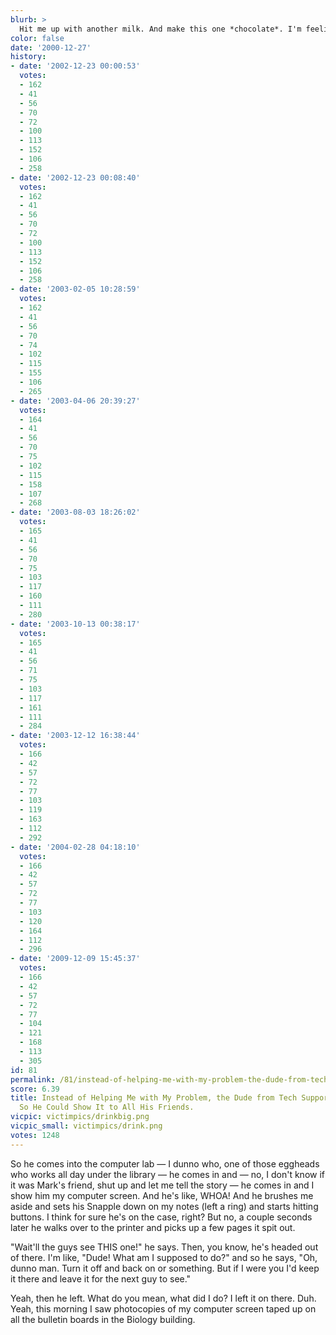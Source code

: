 ```yaml
---
blurb: >
  Hit me up with another milk. And make this one *chocolate*. I'm feeling surly.
color: false
date: '2000-12-27'
history:
- date: '2002-12-23 00:00:53'
  votes:
  - 162
  - 41
  - 56
  - 70
  - 72
  - 100
  - 113
  - 152
  - 106
  - 258
- date: '2002-12-23 00:08:40'
  votes:
  - 162
  - 41
  - 56
  - 70
  - 72
  - 100
  - 113
  - 152
  - 106
  - 258
- date: '2003-02-05 10:28:59'
  votes:
  - 162
  - 41
  - 56
  - 70
  - 74
  - 102
  - 115
  - 155
  - 106
  - 265
- date: '2003-04-06 20:39:27'
  votes:
  - 164
  - 41
  - 56
  - 70
  - 75
  - 102
  - 115
  - 158
  - 107
  - 268
- date: '2003-08-03 18:26:02'
  votes:
  - 165
  - 41
  - 56
  - 70
  - 75
  - 103
  - 117
  - 160
  - 111
  - 280
- date: '2003-10-13 00:38:17'
  votes:
  - 165
  - 41
  - 56
  - 71
  - 75
  - 103
  - 117
  - 161
  - 111
  - 284
- date: '2003-12-12 16:38:44'
  votes:
  - 166
  - 42
  - 57
  - 72
  - 77
  - 103
  - 119
  - 163
  - 112
  - 292
- date: '2004-02-28 04:18:10'
  votes:
  - 166
  - 42
  - 57
  - 72
  - 77
  - 103
  - 120
  - 164
  - 112
  - 296
- date: '2009-12-09 15:45:37'
  votes:
  - 166
  - 42
  - 57
  - 72
  - 77
  - 104
  - 121
  - 168
  - 113
  - 305
id: 81
permalink: /81/instead-of-helping-me-with-my-problem-the-dude-from-tech-support-took-a-screenshot-so-he-could-show-it-to-all-his-friends/
score: 6.39
title: Instead of Helping Me with My Problem, the Dude from Tech Support Took a Screenshot
  So He Could Show It to All His Friends.
vicpic: victimpics/drinkbig.png
vicpic_small: victimpics/drink.png
votes: 1248
---
```


So he comes into the computer lab — I dunno who, one of those eggheads
who works all day under the library — he comes in and — no, I don't
know if it was Mark's friend, shut up and let me tell the story — he
comes in and I show him my computer screen. And he's like, WHOA! And he
brushes me aside and sets his Snapple down on my notes (left a ring) and
starts hitting buttons. I think for sure he's on the case, right? But
no, a couple seconds later he walks over to the printer and picks up a
few pages it spit out.

"Wait'll the guys see THIS one!" he says. Then, you know, he's headed
out of there. I'm like, "Dude! What am I supposed to do?" and so he
says, "Oh, dunno man. Turn it off and back on or something. But if I
were you I'd keep it there and leave it for the next guy to see."

Yeah, then he left. What do you mean, what did I do? I left it on there.
Duh. Yeah, this morning I saw photocopies of my computer screen taped up
on all the bulletin boards in the Biology building.